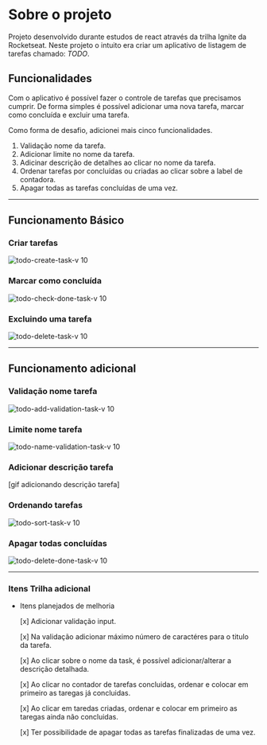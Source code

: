 # Sobre o projeto

Projeto desenvolvido durante estudos de react através da trilha Ignite da Rocketseat. Neste projeto o intuito era criar um aplicativo de listagem de tarefas chamado: _TODO_.

## Funcionalidades

Com o aplicativo é possível fazer o controle de tarefas que precisamos cumprir. De forma simples é possível adicionar uma nova tarefa, marcar como concluída e excluir uma tarefa.

Como forma de desafio, adicionei mais cinco funcionalidades.

1. Validação nome da tarefa.
2. Adicionar limite no nome da tarefa.
3. Adicinar descrição de detalhes ao clicar no nome da tarefa.
4. Ordenar tarefas por concluídas ou criadas ao clicar sobre a label de contadora.
5. Apagar todas as tarefas concluídas de uma vez.

---

## Funcionamento Básico

### Criar tarefas

![todo-create-task-v 10](https://user-images.githubusercontent.com/50119686/193413890-1ace5e9f-8f71-42d0-ae1a-ef6abf0f718e.gif)

### Marcar como concluída

![todo-check-done-task-v 10](https://user-images.githubusercontent.com/50119686/193413900-72d7e183-e700-41ea-ba91-4117b7ed5b2d.gif)

### Excluindo uma tarefa

![todo-delete-task-v 10](https://user-images.githubusercontent.com/50119686/193413942-0abd463c-4ba5-4471-a3d8-f1597476eac3.gif)

---

## **Funcionamento adicional**

### Validação nome tarefa

![todo-add-validation-task-v 10](https://user-images.githubusercontent.com/50119686/193414004-f79bd2b2-eee8-4f29-8c17-6b492be61d18.gif)

### Limite nome tarefa

![todo-name-validation-task-v 10](https://user-images.githubusercontent.com/50119686/193414016-e11b079c-b25b-452d-a1e1-00f9284de15f.gif)

### Adicionar descrição tarefa

[gif adicionando descrição tarefa]

### Ordenando tarefas

![todo-sort-task-v 10](https://user-images.githubusercontent.com/50119686/193414029-2deb23c9-2688-4f2f-a64b-61f50a2c004a.gif)

### Apagar todas concluídas

![todo-delete-done-task-v 10](https://user-images.githubusercontent.com/50119686/193413912-296cddd4-823e-4e79-8c6d-6ea5febd67da.gif)

---

### Itens Trilha adicional

- Itens planejados de melhoria

  [x] Adicionar validação input.

  [x] Na validação adicionar máximo número de caractéres para o titulo da tarefa.

  [x] Ao clicar sobre o nome da task, é possível adicionar/alterar a descrição detalhada.

  [x] Ao clicar no contador de tarefas concluidas, ordenar e colocar em primeiro as taregas já concluidas.

  [x] Ao clicar em taredas criadas, ordenar e colocar em primeiro as taregas ainda não concluidas.

  [x] Ter possibilidade de apagar todas as tarefas finalizadas de uma vez.
